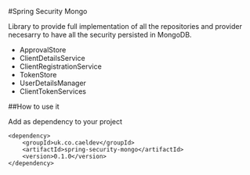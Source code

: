 #Spring Security Mongo

Library to provide full implementation of all the repositories
and provider necesarry to have all the security persisted in MongoDB.

* ApprovalStore
* ClientDetailsService
* ClientRegistrationService
* TokenStore
* UserDetailsManager
* ClientTokenServices

##How to use it

Add as dependency to your project

```
<dependency>
    <groupId>uk.co.caeldev</groupId>
    <artifactId>spring-security-mongo</artifactId>
    <version>0.1.0</version>
</dependency>
```
